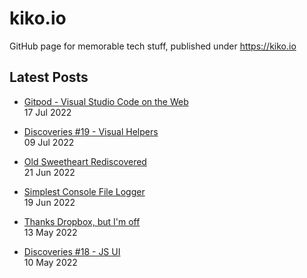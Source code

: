 # kiko.io

GitHub page for memorable tech stuff, published under https://kiko.io

## Latest Posts
<!-- BLOG-POST-LIST:START -->
 - [Gitpod - Visual Studio Code on the Web](https://kiko.io/post/Gitpod-Visual-Studio-Code-on-the-Web/)   
 17 Jul 2022   

 - [Discoveries #19 - Visual Helpers](https://kiko.io/post/Discoveries-19-Visual-Helpers/)   
 09 Jul 2022   

 - [Old Sweetheart Rediscovered](https://kiko.io/post/Old-Sweetheart-Rediscovered/)   
 21 Jun 2022   

 - [Simplest Console File Logger](https://kiko.io/post/Simplest-Console-File-Logger/)   
 19 Jun 2022   

 - [Thanks Dropbox, but I&#39;m off](https://kiko.io/post/Thanks-Dropbox-but-I-m-off/)   
 13 May 2022   

 - [Discoveries #18 - JS UI](https://kiko.io/post/Discoveries-18-JS-UI/)   
 10 May 2022   
<!-- BLOG-POST-LIST:END -->

